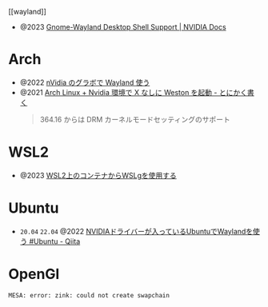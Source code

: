 [[wayland]]

- @2023 [Gnome-Wayland Desktop Shell Support | NVIDIA Docs](https://developer.nvidia.com/docs/drive/drive-os/6.0.8.1/public/drive-os-linux-sdk/common/topics/window_system_stub/Gnome-WaylandDesktopShellSupport136.html)

# Arch

- @2022 [nVidia のグラボで Wayland 使う](https://zenn.dev/anekos/articles/e8cb82cd5a7831)
- @2021 [Arch Linux + Nvidia 環境で X なしに Weston を起動 - とにかく書く](https://gaobin.hatenablog.com/entry/2021/11/12/200117)
  > 364.16 からは DRM カーネルモードセッティングのサポート

# WSL2

- @2023 [WSL2上のコンテナからWSLgを使用する](https://zenn.dev/holliy/articles/51012ef059aa9f)

# Ubuntu

- `20.04` `22.04` @2022 [NVIDIAドライバーが入っているUbuntuでWaylandを使う #Ubuntu - Qiita](https://qiita.com/k0kubun/items/c1162098cbd7eba1bed0)

# OpenGl

```
MESA: error: zink: could not create swapchain
```
